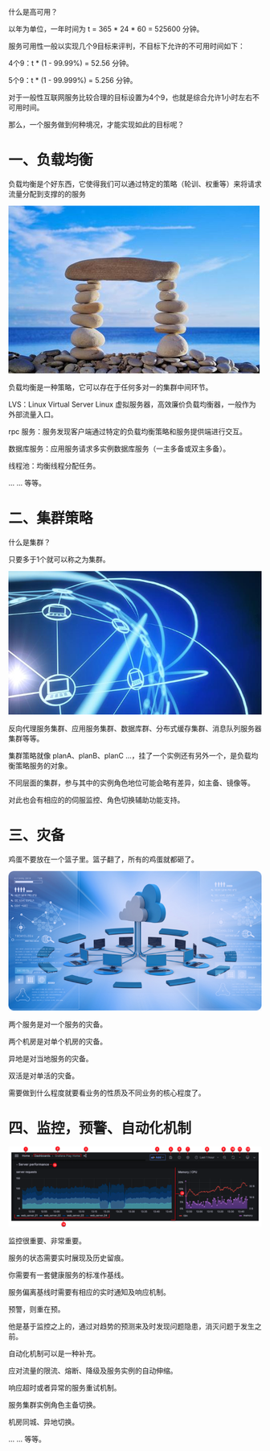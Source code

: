 什么是高可用？

以年为单位，一年时间为 t = 365 * 24 * 60 = 525600 分钟。

服务可用性一般以实现几个9目标来评判，不目标下允许的不可用时间如下：

4个9：t * (1 - 99.99%) = 52.56 分钟。

5个9：t * (1 - 99.999%) = 5.256 分钟。

对于一般性互联网服务比较合理的目标设置为4个9，也就是综合允许1小时左右不可用时间。

那么，一个服务做到何种境况，才能实现如此的目标呢？

# 一、负载均衡

负载均衡是个好东西，它使得我们可以通过特定的策略（轮训、权重等）来将请求流量分配到支撑的的服务

![lbs](../pic/lbs.jpeg)

负载均衡是一种策略，它可以存在于任何多对一的集群中间环节。

LVS：Linux Virtual Server Linux 虚拟服务器，高效廉价负载均衡器，一般作为外部流量入口。

rpc 服务：服务发现客户端通过特定的负载均衡策略和服务提供端进行交互。

数据库服务：应用服务请求多实例数据库服务（一主多备或双主多备）。

线程池：均衡线程分配任务。

... ... 等等。

# 二、集群策略

什么是集群？

只要多于1个就可以称之为集群。

![cluster](../pic/cluster.jpg)

反向代理服务集群、应用服务集群、数据库群、分布式缓存集群、消息队列服务器集群等等。

集群策略就像 planA、planB、planC ...，挂了一个实例还有另外一个，是负载均衡策略服务的对象。

不同层面的集群，参与其中的实例角色地位可能会略有差异，如主备、镜像等。

对此也会有相应的的伺服监控、角色切换辅助功能支持。

# 三、灾备

鸡蛋不要放在一个篮子里。篮子翻了，所有的鸡蛋就都砸了。

![backup](../pic/backup.png)

两个服务是对一个服务的灾备。

两个机房是对单个机房的灾备。

异地是对当地服务的灾备。

双活是对单活的灾备。

需要做到什么程度就要看业务的性质及不同业务的核心程度了。

# 四、监控，预警、自动化机制

![monitor](../pic/monitor.png)

监控很重要、非常重要。

服务的状态需要实时展现及历史留痕。

你需要有一套健康服务的标准作基线。

服务偏离基线时需要有相应的实时通知及响应机制。

预警，则重在预。

他是基于监控之上的，通过对趋势的预测来及时发现问题隐患，消灭问题于发生之前。

自动化机制可以是一种补充。

应对流量的限流、熔断、降级及服务实例的自动伸缩。

响应超时或者异常的服务重试机制。

服务集群实例角色主备切换。

机房同城、异地切换。

... ... 等等。

